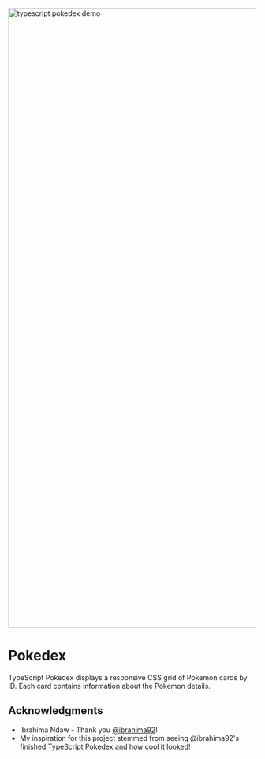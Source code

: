 <img width="1257" alt="typescript pokedex demo" src="https://github.com/tannerdolby/typescript-pokedex/assets/48612525/acfa5943-2c01-41c4-b2bb-b1fb0bceb78e">

# Pokedex
TypeScript Pokedex displays a responsive CSS grid of Pokemon cards by ID. Each card contains information about the Pokemon details.

## Acknowledgments

* Ibrahima Ndaw - Thank you [@ibrahima92](https://github.com/ibrahima92)! 
* My inspiration for this project stemmed from seeing @ibrahima92's finished TypeScript Pokedex and how cool it looked!
